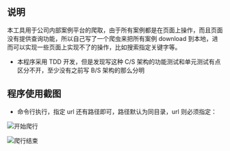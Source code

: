 ## 说明

本工具用于公司内部案例平台的爬取，由于所有案例都是在页面上操作，而且页面没有提供查询功能，所以自己写了一个爬虫来把所有案例 download 到本地，进而可以实现一些页面上实现不了的操作，比如搜索指定关键字等。

* 本程序采用 TDD 开发，但是发现写这种 C/S 架构的功能测试和单元测试有点区分不开，至少没有之前写 B/S 架构的那么分明

## 程序使用截图

* 命令行执行，指定 url 还有路径即可，路径默认为同目录，url 则必须指定：

![开始爬行]()

![爬行结束]()